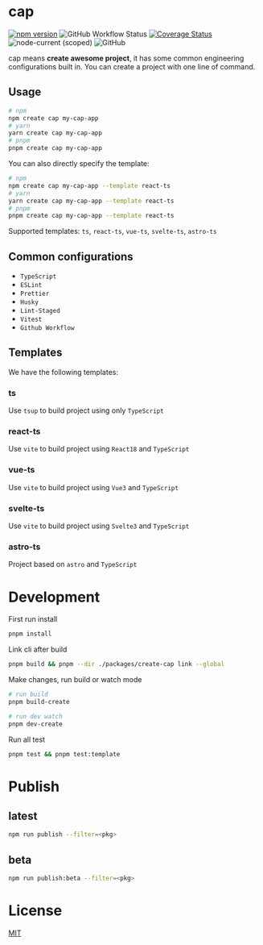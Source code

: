 # cap

[![npm version](https://img.shields.io/npm/v/create-cap.svg)](https://www.npmjs.com/package/create-cap) ![GitHub Workflow Status](https://img.shields.io/github/actions/workflow/status/lvqq/cap/ci.yml?branch=main) [![Coverage Status](https://coveralls.io/repos/github/lvqq/cap/badge.svg?branch=main)](https://coveralls.io/github/lvqq/cap?branch=main) ![node-current (scoped)](https://img.shields.io/node/v/create-cap) ![GitHub](https://img.shields.io/github/license/lvqq/cap)

cap means **create awesome project**, it has some common engineering configurations built in. You can create a project with one line of command.

## Usage
```bash
# npm
npm create cap my-cap-app
# yarn
yarn create cap my-cap-app
# pnpm
pnpm create cap my-cap-app
```

You can also directly specify the template:

```bash
# npm
npm create cap my-cap-app --template react-ts
# yarn
yarn create cap my-cap-app --template react-ts
# pnpm
pnpm create cap my-cap-app --template react-ts
```

Supported templates: `ts`, `react-ts`, `vue-ts`, `svelte-ts`, `astro-ts`

## Common configurations
- `TypeScript`
- `ESLint`
- `Prettier`
- `Husky`
- `Lint-Staged`
- `Vitest`
- `Github Workflow`

## Templates
We have the following templates:

### ts
Use `tsup` to build project using only `TypeScript`

### react-ts
Use `vite` to build project using `React18` and `TypeScript`

### vue-ts
Use `vite` to build project using `Vue3` and `TypeScript`

### svelte-ts
Use `vite` to build project using `Svelte3` and `TypeScript`

### astro-ts
Project based on `astro` and `TypeScript`

# Development
First run install
```bash
pnpm install
```

Link cli after build
```bash
pnpm build && pnpm --dir ./packages/create-cap link --global
```

Make changes, run build or watch mode
```bash
# run build
pnpm build-create

# run dev watch
pnpm dev-create
```

Run all test
```bash
pnpm test && pnpm test:template
```

# Publish
## latest
```bash
npm run publish --filter=<pkg>
```

## beta
```bash
npm run publish:beta --filter=<pkg>
```

# License
[MIT](https://github.com/lvqq/cap/blob/main/LICENSE)
